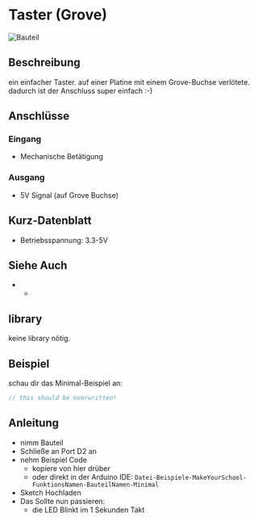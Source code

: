 # Taster (Grove)

![Bauteil](https://makeyourschool.de/wp-content/uploads/2018/10/60_taster_knopf_platine-1024x1024.jpg)
<!-- TODO: CONTENT change image -->
<!-- TODO: ARCHITECTURE multiple images? -->
<!-- do we need multiple images per part?-->
<!-- and if do we need a slider? -->

## Beschreibung

ein einfacher Taster.
auf einer Platine mit einem Grove-Buchse verlötete.
dadurch ist der Anschluss super einfach :-)

## Anschlüsse

### Eingang

-   Mechanische Betätigung

### Ausgang

-   5V Signal (auf Grove Buchse)

## Kurz-Datenblatt

-   Betriebsspannung: 3.3-5V

## Siehe Auch

-   -



## library
keine library nötig.

## Beispiel

schau dir das Minimal-Beispiel an:

```c++:./examples/taster/taster.ino
// this should be overwritten!
```

## Anleitung

<!-- TODO: CONTENT change guide -->
- nimm Bauteil
- Schließe an Port D2 an
- nehm Beispiel Code
    - kopiere von hier drüber
    - oder direkt in der Arduino IDE:
        `Datei-Beispiele-MakeYourSchool-FunktionsNamen-BauteilNamen-Minimal`
- Sketch Hochladen
- Das Sollte nun passieren:
    - die LED Blinkt im 1 Sekunden Takt
